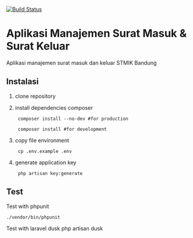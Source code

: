 [![Build Status](https://travis-ci.org/bayubimantarar/suratapp.svg?branch=master)](https://travis-ci.org/bayubimantarar/suratapp)

# Aplikasi Manajemen Surat Masuk & Surat Keluar
Aplikasi manajemen surat masuk dan keluar STMIK Bandung

## Instalasi
1. clone repository
2. install dependencies composer

        composer install --no-dev #for production

        composer install #for development

3. copy file environment

        cp .env.example .env

4. generate application key

        php artisan key:generate

## Test
Test with phpunit

    ./vendor/bin/phpunit

Test with laravel dusk
    php artisan dusk

